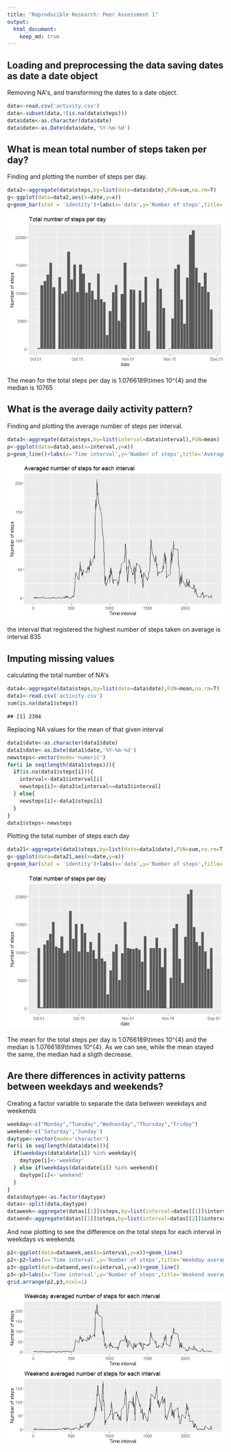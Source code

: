 ```yaml
---
title: "Reproducible Research: Peer Assessment 1"
output: 
  html_document:
    keep_md: true
---
```



## Loading and preprocessing the data saving dates as date a date object
Removing NA's, and transforming the dates to a date object.

```r
data<-read.csv('activity.csv')
data<-subset(data,!(is.na(data$steps)))
data$date<-as.character(data$date)
data$date<-as.Date(data$date,'%Y-%m-%d')
```


## What is mean total number of steps taken per day?
Finding and plotting the number of steps per day.

```r
data2<-aggregate(data$steps,by=list(date=data$date),FUN=sum,na.rm=T)
g<-ggplot(data=data2,aes(x=date,y=x))
g+geom_bar(stat = 'identity')+labs(x='date',y='Number of steps',title='Total number of steps per day')
```

![](PA1_template_files/figure-html/unnamed-chunk-3-1.png)<!-- -->

The mean for the total steps per day is 1.0766189\times 10^{4} and the median is 10765  


## What is the average daily activity pattern?
Finding and plotting the average number of steps per interval.

```r
data3<-aggregate(data$steps,by=list(interval=data$interval),FUN=mean)
p<-ggplot(data=data3,aes(x=interval,y=x))
p+geom_line()+labs(x='Time interval',y='Number of steps',title='Averaged number of steps for each interval')
```

![](PA1_template_files/figure-html/unnamed-chunk-4-1.png)<!-- -->

the interval that registered the highest number of steps taken on average is interval 835  

## Imputing missing values
calculating the total number of NA's

```r
data4<-aggregate(data$steps,by=list(date=data$date),FUN=mean,na.rm=T)
data1<-read.csv('activity.csv')
sum(is.na(data1$steps))
```

```
## [1] 2304
```
Replacing NA values for the mean of that given interval

```r
data1$date<-as.character(data1$date)
data1$date<-as.Date(data1$date,'%Y-%m-%d')
newsteps<-vector(mode='numeric')
for(i in seq(length(data1$steps))){
  if(is.na(data1$steps[i])){
    interval<-data1$interval[i]
    newsteps[i]<-data3$x[interval==data3$interval]
  } else{
    newsteps[i]<-data1$steps[i]
  }
}
data1$steps<-newsteps
```
Plotting the total number of steps each day

```r
data21<-aggregate(data1$steps,by=list(date=data1$date),FUN=sum,na.rm=T)
g<-ggplot(data=data21,aes(x=date,y=x))
g+geom_bar(stat = 'identity')+labs(x='date',y='Number of steps',title='Total number of steps per day')
```

![](PA1_template_files/figure-html/unnamed-chunk-7-1.png)<!-- -->

The mean for the total steps per day is 1.0766189\times 10^{4} and the median is 1.0766189\times 10^{4}. As we can see, while the mean stayed the same, the median had a sligth decrease.  

## Are there differences in activity patterns between weekdays and weekends?  

Creating a factor variable to separate the data between weekdays and weekends

```r
weekday<-c("Monday","Tuesday","Wednesday","Thursday","Friday")
weekend<-c('Saturday','Sunday')
daytype<-vector(mode='character')
for(i in seq(length(data$date))){
  if(weekdays(data$date[i]) %in% weekday){
    daytype[i]<-'weekday'
  } else if(weekdays(data$date[i]) %in% weekend){
    daytype[i]<-'weekend'
  }
}
data$daytype<-as.factor(daytype)
datas<-split(data,daytype)
dataweek<-aggregate(datas[[1]]$steps,by=list(interval=datas[[1]]$interval),FUN=mean)
dataend<-aggregate(datas[[2]]$steps,by=list(interval=datas[[2]]$interval),FUN=mean)
```

And now plotting to see the difference on the total steps for each interval in weekdays vs weekends

```r
p2<-ggplot(data=dataweek,aes(x=interval,y=x))+geom_line()
p2<-p2+labs(x='Time interval',y='Number of steps',title='Weekday averaged number of steps for each interval')
p3<-ggplot(data=dataend,aes(x=interval,y=x))+geom_line()
p3<-p3+labs(x='Time interval',y='Number of steps',title='Weekend averaged number of steps for each interval')
grid.arrange(p2,p3,ncol=1)
```

![](PA1_template_files/figure-html/unnamed-chunk-9-1.png)<!-- -->
